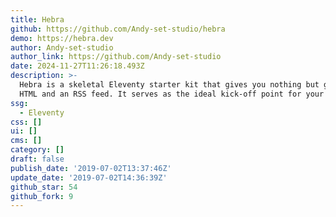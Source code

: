 ```yaml
---
title: Hebra
github: https://github.com/Andy-set-studio/hebra
demo: https://hebra.dev
author: Andy-set-studio
author_link: https://github.com/Andy-set-studio
date: 2024-11-27T11:26:18.493Z
description: >-
  Hebra is a skeletal Eleventy starter kit that gives you nothing but good ol’
  HTML and an RSS feed. It serves as the ideal kick-off point for your projects.
ssg:
  - Eleventy
css: []
ui: []
cms: []
category: []
draft: false
publish_date: '2019-07-02T13:37:46Z'
update_date: '2019-07-02T14:36:39Z'
github_star: 54
github_fork: 9
---
```

